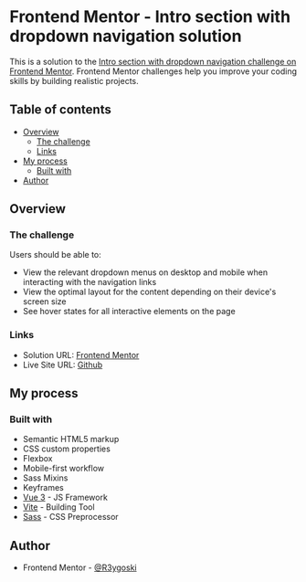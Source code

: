 # Frontend Mentor - Intro section with dropdown navigation solution

This is a solution to the [Intro section with dropdown navigation challenge on Frontend Mentor](https://www.frontendmentor.io/challenges/intro-section-with-dropdown-navigation-ryaPetHE5). Frontend Mentor challenges help you improve your coding skills by building realistic projects. 

## Table of contents

- [Overview](#overview)
  - [The challenge](#the-challenge)
  - [Links](#links)
- [My process](#my-process)
  - [Built with](#built-with)
- [Author](#author)

## Overview

### The challenge

Users should be able to:

- View the relevant dropdown menus on desktop and mobile when interacting with the navigation links
- View the optimal layout for the content depending on their device's screen size
- See hover states for all interactive elements on the page

### Links

- Solution URL: [Frontend Mentor](https://www.frontendmentor.io/solutions/snap-homepage-made-with-vue-and-sass-1sZxgoZQIk)
- Live Site URL: [Github](https://r3ygoski.github.io/snap-homepage-dropdown-vue/)

## My process

### Built with

- Semantic HTML5 markup
- CSS custom properties
- Flexbox
- Mobile-first workflow
- Sass Mixins
- Keyframes
- [Vue 3](https://vuejs.org/) - JS Framework
- [Vite](https://vitejs.dev/) - Building Tool
- [Sass](https://sass-lang.com/) - CSS Preprocessor

## Author

- Frontend Mentor - [@R3ygoski](https://www.frontendmentor.io/profile/R3ygoski)
